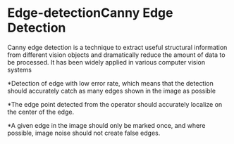 # Edge-detectionCanny Edge Detection

Canny edge detection is a technique to extract useful structural information from different vision objects and dramatically reduce the amount of data to be processed. It has been widely applied in various computer vision systems

*Detection of edge with low error rate, which means that the detection should accurately catch as many edges shown in the image as possible

*The edge point detected from the operator should accurately localize on the center of the edge.

*A given edge in the image should only be marked once, and where possible, image noise should not create false edges.
